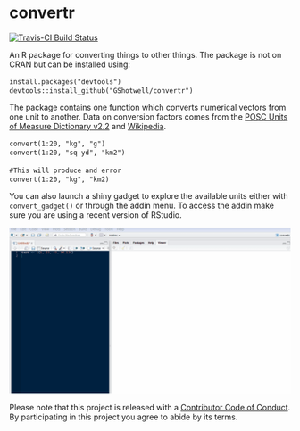 # convertr

[![Travis-CI Build Status](https://travis-ci.org/GShotwell/convertr.svg?branch=master)](https://travis-ci.org/GShotwell/convertr)

An R package for converting things to other things. The package is not on CRAN but can be installed using:

```
install.packages("devtools")
devtools::install_github("GShotwell/convertr")
```

The package contains one function which converts numerical vectors from one unit to another. Data on conversion factors comes from the [POSC Units of Measure Dictionary v2.2](http://w3.energistics.org/uom/poscUnits22.xml) and [Wikipedia](https://en.wikipedia.org/wiki/Conversion_of_units). 

```
convert(1:20, "kg", "g")
convert(1:20, "sq yd", "km2")

#This will produce and error
convert(1:20, "kg", "km2)
```

You can also launch a shiny gadget to explore the available units either with `convert_gadget()` or through the addin menu. To access the addin make sure you are using a recent version of RStudio. 

![Gadget Animation](inst/media/convertr_gif.gif)

Please note that this project is released with a [Contributor Code of Conduct](CONDUCT.md). By participating in this project you agree to abide by its terms.
